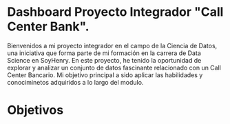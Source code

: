 # Dashboard Proyecto Integrador "Call Center Bank".

Bienvenidos a mi proyecto integrador en el campo de la Ciencia de Datos, una iniciativa que forma parte de mi formación en la carrera de Data Science en SoyHenry. En este proyecto, he tenido la oportunidad de explorar y analizar un conjunto de datos fascinante relacionado con un Call Center Bancario. Mi objetivo principal a sido aplicar las habilidades y conociminetos adquiridos a lo largo del modulo.



# Objetivos
